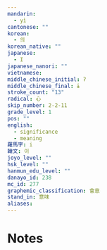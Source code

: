 ```yaml
---
mandarin:
  - yì
cantonese: ""
korean:
  - 의
korean_native: ""
japanese:
  - I
japanese_nanori: ""
vietnamese:
middle_chinese_initial: ʔ
middle_chinese_final: ɨ
stroke_count: "13"
radical: 心
skip_number: 2-2-11
grade_level: 1
pos: ""
english:
  - significance
  - meaning
羅馬字: i
韓文: 이
joyo_level: ""
hsk_level: ""
hanmun_edu_level: ""
danayo_id: 238
mc_id: 277
graphemic_classification: 會意
stand_in: 意味
aliases:
---
```


# Notes
